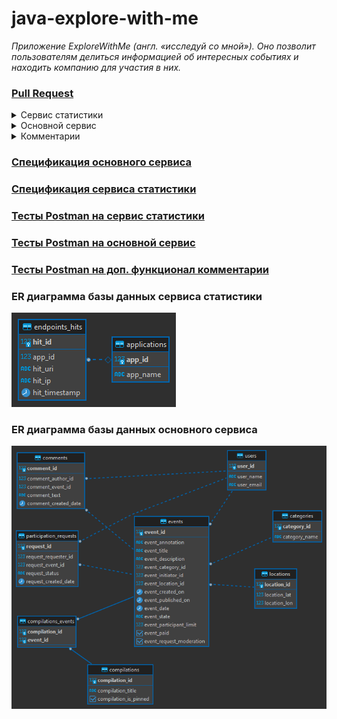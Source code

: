# java-explore-with-me
_Приложение ExploreWithMe (англ. «исследуй со мной»). Оно позволит пользователям делиться информацией об 
интересных событиях и находить компанию для участия в них._

### [Pull Request](https://github.com/biscuitka/java-explore-with-me/pull/5)

<details>
  <summary>Сервис статистики</summary> 

1. Запись информации о том, что был обработан запрос к эндпоинту API;
2. Предоставление статистики за выбранные даты по выбранному эндпоинту;

</details>

<details>
  <summary>Основной сервис</summary> 

1. Реализация основной логики приложения;
2. Публичный API предоставляет возможности поиска и фильтрации событий;
3. Закрытая часть API реализует возможности зарегистрированных пользователей продукта;
4. Административная часть API должна предоставляет возможности настройки и поддержки работы сервиса;

</details>

<details>
  <summary>Комментарии</summary> 

1. Возможность оставлять комментарии к событиям и модерировать их;

</details>

### [Спецификация основного сервиса](ewm-main-service-spec.json) 
### [Спецификация сервиса статистики](ewm-stats-service-spec.json)
### [Тесты Postman на сервис статистики](postman/ewm-stat-service.json)
### [Тесты Postman на основной сервис](postman/ewm-main-service.json)
### [Тесты Postman на доп. функционал комментарии](postman/feature.json)

### ER диаграмма базы данных сервиса статистики

![модель](diagram/stats_DB-public.png)

### ER диаграмма базы данных основного сервиса

![модель](diagram/service_DB-public.png)